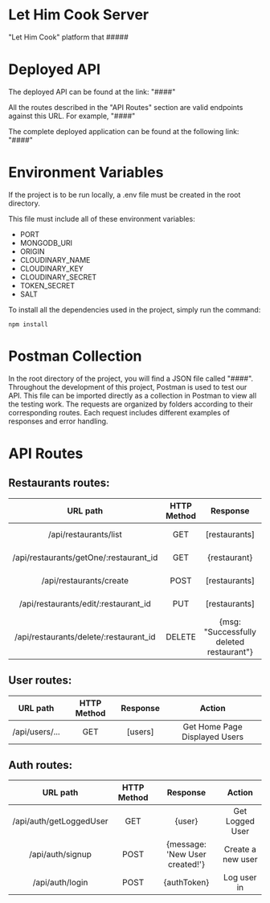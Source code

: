 # Let Him Cook Server 

"Let Him Cook" platform that #####

# Deployed API

The deployed API can be found at the link: "####"

All the routes described in the "API Routes" section are valid endpoints against this URL. For example, "####"

The complete deployed application can be found at the following link: "####"

# Environment Variables

If the project is to be run locally, a .env file must be created in the root directory.

This file must include all of these environment variables:

- PORT
- MONGODB_URI
- ORIGIN
- CLOUDINARY_NAME
- CLOUDINARY_KEY
- CLOUDINARY_SECRET
- TOKEN_SECRET
- SALT

To install all the dependencies used in the project, simply run the command:
```
npm install
```

# Postman Collection

In the root directory of the project, you will find a JSON file called "####". Throughout the development of this project, Postman is used to test our API. This file can be imported directly as a collection in Postman to view all the testing work. The requests are organized by folders according to their corresponding routes. Each request includes different examples of responses and error handling.

# API Routes

## **Restaurants routes**:

| URL path                    | HTTP Method       | Response                          | Action                        |
| :--------------------------:|:-----------------:| :--------------------------------:| :----------------------------:|
| /api/restaurants/list       | GET               | [restaurants]                     | Get all restaurants     |
| /api/restaurants/getOne/:restaurant_id            | GET               | {restaurant}                | Get one Restaurant     |
| /api/restaurants/create            | POST               | [restaurants]                | Create Restaurant      |
| /api/restaurants/edit/:restaurant_id            | PUT               | [restaurants]                | Edit one restaurant     |
| /api/restaurants/delete/:restaurant_id            | DELETE               | {msg: "Successfully deleted restaurant"}                | Delete one restaurant     |

## **User routes**:

| URL path                    | HTTP Method       | Response                          | Action                        |
| :--------------------------:|:-----------------:| :--------------------------------:| :----------------------------:|
| /api/users/...              | GET               | [users]                           | Get Home Page Displayed Users |

## **Auth routes**:

| URL path                    | HTTP Method       | Response                          | Action                        |
| :--------------------------:|:-----------------:| :--------------------------------:| :----------------------------:|
| /api/auth/getLoggedUser     | GET               | {user}                            | Get Logged User             |
| /api/auth/signup            | POST              | {message: 'New User created!'}    | Create a new user             |
| /api/auth/login             | POST              | {authToken}                       | Log user in             |